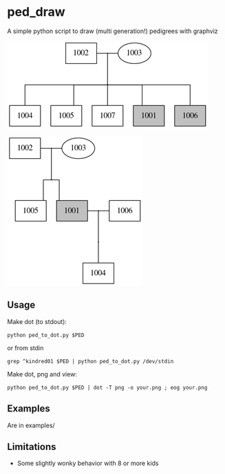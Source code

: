 # ped_draw
A simple python script to draw (multi generation!) pedigrees with graphviz

![septet.png](examples/images/septet.png "septet.png")

![3gen.png](examples/images/3gen.png "3gen.png")

## Usage
Make dot (to stdout):
```
python ped_to_dot.py $PED
```
or from stdin

```
grep ^kindred01 $PED | python ped_to_dot.py /dev/stdin
```

Make dot, png and view:
```
python ped_to_dot.py $PED | dot -T png -o your.png ; eog your.png
```

## Examples
Are in examples/

## Limitations
- Some slightly wonky behavior with 8 or more kids
